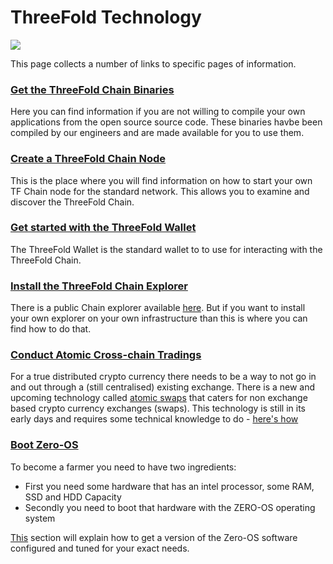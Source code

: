 # ThreeFold Technology

![](https://images.unsplash.com/photo-1505778276668-26b3ff7af103?ixlib=rb-0.3.5&ixid=eyJhcHBfaWQiOjEyMDd9&s=c31c1a0b3ef5bab89aa621ae99620451&auto=format&fit=crop&w=1343&q=80)

This page collects a number of links to specific pages of information.

### [Get the ThreeFold Chain Binaries](/tf_farming/howto/get_binaries.md)
Here you can find information if you are not willing to compile your own applications from the open source source code.  These binaries havbe been compiled by our engineers and are made available for you to use them.

### [Create a ThreeFold Chain Node](/tf_farming/howto/create_node.md)
This is the place where you will find information on how to start your own TF Chain node for the standard network.  This allows you to examine and discover the ThreeFold Chain.

### [Get started with the ThreeFold Wallet](/tf_farming/howto/wallet.md)
The ThreeFold Wallet is the standard wallet to to use for interacting with the ThreeFold Chain.

### [Install the ThreeFold Chain Explorer](/tf_farming/howto/tfchain_explorer.md)
There is a public Chain explorer available [here](https://explorer.threefoldtoken.com/).  But if you want to install your own explorer on your own infrastructure than this is where you can find how to do that.

### [Conduct Atomic Cross-chain Tradings](/tf_farming/howto/atomic_swaps.md)
For a true distributed crypto currency there needs to be a way to not go in and out through a (still centralised) existing exchange.  There is a new and upcoming technology called [atomic swaps](https://medium.com/@EthAdvisor/atomic-swaps-etomic-swaps-explained-in-plain-english-4c3936c7adb8) that caters for non exchange based crypto currency exchanges (swaps).  This technology is still in its early days and requires some technical knowledge to do - [here's how](https://github.com/threefoldfoundation/info_grid/blob/master/docs/tf_farming/howto/atomic_swaps.md)

### [Boot Zero-OS](/tf_farming/howto/zero_boot_hardware.md)
To become a farmer you need to have two ingredients:
  - First you need some hardware that has an intel processor, some RAM, SSD and HDD Capacity
  - Secondly you need to boot that hardware with the ZERO-OS operating system

[This](https://github.com/threefoldfoundation/info_grid/blob/master/docs/tf_farming/howto/zero_boot_hardware.md) section will explain how to get a version of the Zero-OS software configured and tuned for your exact needs.
